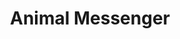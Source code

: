 ---
title: "Animal Messenger"
permalink: /spells/animal-messenger/
tags:
  - Spell
  - 2nd Level
  - Enchantment
available_for:
  - Bard
  - Druid
  - Ranger
level: "2nd Level"
school: "Enchantment"
range: "30 ft"
comp:
  - V
  - S
  - M
material: "a morsel of food."
duration: "24 Hours"
ritual: true
description: |
  By means of this spell, you use an animal to deliver a message. Choose a Tiny beast you can see within range, such as a squirrel, a blue jay, or a bat. You specify a location, which you must have visited, and a recipient who matches a general description, such as "a man or woman dressed in the uniform of the town guard" or "a red-haired dwarf wearing a pointed hat." You also speak a message of up to twenty-five words. The target beast travels for the duration of the spell toward the specified location, covering about 50 miles per 24 hours for a flying messenger, or 25 miles for other animals.

  When the messenger arrives, it delivers your message to the creature that you described, replicating the sound of your voice. The messenger speaks only to a creature matching the description you gave. If the messenger doesn't reach its destination before the spell ends, the message is lost, and the beast makes its way back to where you cast this spell.

  **At higher levels.** If you cast this spell using a spell slot of 3nd level or higher, the duration of the spell increases by 48 hours for each slot level above 2nd.
excerpt: "By means of this spell, you use an animal to deliver a message."
source: "Basic Rules"
---